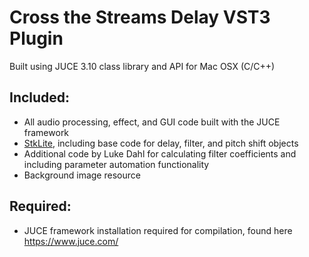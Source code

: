 # Cross the Streams Delay VST3 Plugin
  
  Built using JUCE 3.10 class library and API for Mac OSX (C/C++)

## Included:
- All audio processing, effect, and GUI code built with the JUCE framework
- [StkLite](https://ccrma.stanford.edu/software/stk/), including base code for delay, filter, and pitch shift objects
- Additional code by Luke Dahl for calculating filter coefficients and including parameter automation functionality
- Background image resource

## Required:
- JUCE framework installation required for compilation, found here <https://www.juce.com/> 